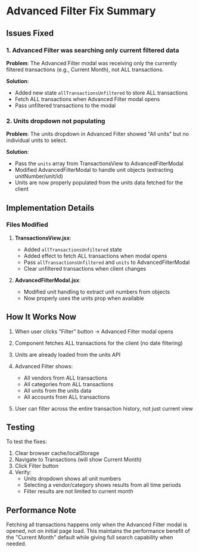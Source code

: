 # Advanced Filter Fix Summary

## Issues Fixed

### 1. Advanced Filter was searching only current filtered data
**Problem**: The Advanced Filter modal was receiving only the currently filtered transactions (e.g., Current Month), not ALL transactions.

**Solution**: 
- Added new state `allTransactionsUnfiltered` to store ALL transactions
- Fetch ALL transactions when Advanced Filter modal opens
- Pass unfiltered transactions to the modal

### 2. Units dropdown not populating
**Problem**: The units dropdown in Advanced Filter showed "All units" but no individual units to select.

**Solution**:
- Pass the `units` array from TransactionsView to AdvancedFilterModal
- Modified AdvancedFilterModal to handle unit objects (extracting unitNumber/unit/id)
- Units are now properly populated from the units data fetched for the client

## Implementation Details

### Files Modified

1. **TransactionsView.jsx**:
   - Added `allTransactionsUnfiltered` state
   - Added effect to fetch ALL transactions when modal opens
   - Pass `allTransactionsUnfiltered` and `units` to AdvancedFilterModal
   - Clear unfiltered transactions when client changes

2. **AdvancedFilterModal.jsx**:
   - Modified unit handling to extract unit numbers from objects
   - Now properly uses the units prop when available

## How It Works Now

1. When user clicks "Filter" button → Advanced Filter modal opens
2. Component fetches ALL transactions for the client (no date filtering)
3. Units are already loaded from the units API
4. Advanced Filter shows:
   - All vendors from ALL transactions
   - All categories from ALL transactions  
   - All units from the units data
   - All accounts from ALL transactions

5. User can filter across the entire transaction history, not just current view

## Testing

To test the fixes:
1. Clear browser cache/localStorage
2. Navigate to Transactions (will show Current Month)
3. Click Filter button
4. Verify:
   - Units dropdown shows all unit numbers
   - Selecting a vendor/category shows results from all time periods
   - Filter results are not limited to current month

## Performance Note

Fetching all transactions happens only when the Advanced Filter modal is opened, not on initial page load. This maintains the performance benefit of the "Current Month" default while giving full search capability when needed.